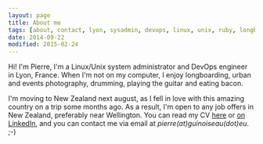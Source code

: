 ```yaml
---
layout: page
title: About me
tags: [about, contact, lyon, sysadmin, devops, linux, unix, ruby, longboard, photography, guitar, drums, new zealand, job]
date: 2014-09-22
modified: 2015-02-24
---
```


Hi! I'm Pierre, I'm a Linux/Unix system administrator and DevOps engineer in
Lyon, France. When I'm not on my computer, I enjoy longboarding, urban and
events photography, drumming, playing the guitar and eating bacon.

I'm moving to New Zealand next august, as I fell in love with this amazing
country on a trip some months ago. As a result, I'm open to any job offers in
New Zealand, preferably near Wellington. You can read my CV [here](/cv/cv.pdf)
or [on LinkedIn](http://linkedin.com/in/pierreguinoiseau/), and you can contact
me via email at *pierre(at)guinoiseau(dot)eu*. ;-)
